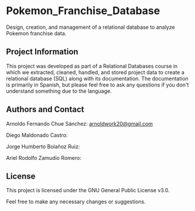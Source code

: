 # Pokemon_Franchise_Database
Design, creation, and management of a relational database to analyze Pokemon franchise data.

## Project Information
This project was developed as part of a Relational Databases course in which we extracted, cleaned, handled, and stored project data to create a relational database (SQL) along with its documentation. The documentation is primarily in Spanish, but please feel free to ask any questions if you don't understand something due to the language.

## Authors and Contact
Arnoldo Fernando Chue Sánchez: arnoldwork20@gmail.com

Diego Maldonado Castro:

Jorge Humberto Bolañoz Ruiz:

Ariel Rodolfo Zamudio Romero: 

## License
This project is licensed under the GNU General Public License v3.0.

Feel free to make any necessary changes or suggestions.